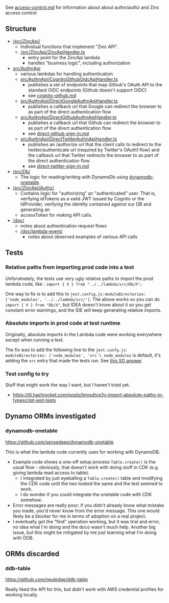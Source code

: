 See [access-control.md](/doc/access-control.md) for information about about
authn/authz and Zinc access control.

## Structure

* [/src/ZincApi/](src/ZincApi)
  * Individual functions that implement "Zinc API".
  * [/src/ZincApi/ZincApiHandler.ts](src/ZincApi/ZincApiHandler.ts)
    * entry point for the ZincApi lambda
    * handles "business logic", including authorization
* [src/AuthnApi](src/AuthnApi)
  * various lambdas for handling authentication
  * [src/AuthnApi/CognitoGithubOidcApiHandler.ts](src/AuthnApi/CognitoGithubOidcApiHandler.ts)
    * publishes a set of endpoints that map Github's OAuth API to the 
    standard OIDC endpoints (Github doesn't support OIDC)
    * see [cognito-github.md](/aws-infra/lambda/doc/cognito-github.md)
  * [src/AuthnApi/DirectGoogleAuthnApiHandler.ts](src/AuthnApi/DirectGoogleAuthnApiHandler.ts)
    * publishes a callback url that Google can redirect the browser to as part
    of the direct authentication flow
  * [src/AuthnApi/DirectGithubAuthnApiHandler.ts](src/AuthnApi/DirectGithubAuthnApiHandler.ts)
    * publishes a callback url that Github can redirect the browser to as part
    of the direct authentication flow
    * see [direct-github-sign-in.md](/aws-infra/lambda/doc/direct-github-sign-in.md)
  * [src/AuthnApi/DirectTwitterAuthnApiHandler.ts](src/AuthnApi/DirectTwitterAuthnApiHandler.ts)
    * publishes an /authorize url that the client calls to redirect to the twitter/authenticate url
      (required by Twitter's OAuth1 flow) and the callback url that Twitter 
      redirects the browser to as part of the direct authentication flow
    * see [direct-twitter-sign-in.md](/aws-infra/lambda/doc/direct-twitter-sign-in.md)
* [/src/Db/](src/Db)
  * The logic for reading/writing with DynamoDb using 
  [dynamodb-onetable](https://github.com/sensedeep/dynamodb-onetable).
* [/src/ZincApi/Authz/](src/ZincApi/Authz)
  * Contains logic for "authorizing" an "authenticated" user.  That is,
  verifying idTokens as a valid JWT issued by Cognito or the IdProvider, 
    verifying the identity contained against our DB and generating an 
  * accessToken for making API calls.
* [/doc/](doc)
  * notes about authentication request flows
  * [/doc/lambda-event/](doc/lambda-event)
    * notes about observed examples of various API calls


## Tests

### Relative paths from importing prod code into a test
Unforutnately, the tests use very ugly relative paths to import the prod lambda 
code, like : `import { X } from "../../lambda/src/Db/X";` 

One way to fix is to add this to `jest.config.js`:
`moduleDirectories: ['node_modules', '../../lambda/src/']`.
The above works so you can do `import { X } from "Db/X"`, but IDEA doesn't 
know about it so you get constant error warnings, and the IDE will keep 
generating relative imports.

### Absolute imports in prod code at test runtime

Originally, absolute imports in the Lambda code were working everywhere except
when running a test.

The fix was to add the following line to the `jest.confg.js`:
`moduleDirectories: ['node_modules', 'src']`.
`node_modules` is default, it's adding the `src` entry that made the tests run.
See [this SO answer](https://stackoverflow.com/a/51174924/924597).

### Test config to try

Stuff that might work the way I want, but I haven't tried yet.

* https://til.hashrocket.com/posts/lmnsdtce3y-import-absolute-paths-in-typescript-jest-tests


## Dynamo ORMs investigated

### dynamodb-onetable

https://github.com/sensedeep/dynamodb-onetable

This is what the lambda code currently uses for working with DynamoDB.

* Example code shows a one-off setup process `Table.create()` is the usual 
flow - obviously, that doesn't work with doing stuff in CDK (e.g. giving 
lambda read access to table).
  * I integrated by just eyeballing a `Table.create()` table and modifying the 
  CDK code until the two looked the same and the test seemed to work.
  * I do wonder if you could integrate the onetable code with CDK somehow.
* Error messages are really poor; if you didn't already know what mistake
you made, you'd never know from the error message.  This one would likely
be a blocker for me in terms of adoption on a real project.
* I eventually got the "find" operation working, but it was trial and error,
no idea what I'm doing and the doco wasn't much help.  Another big issue, but
this might be mitigated by me just learning what I'm doing with DDB.


## ORMs discarded

### ddb-table
https://github.com/neuledge/ddb-table

Really liked the API for this, but didn't work with AWS credential profiles
for working locally.

